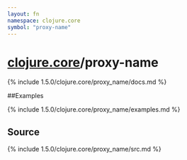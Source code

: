 ```yaml
---
layout: fn
namespace: clojure.core
symbol: "proxy-name"
---
```


# [clojure.core](../)/proxy-name

{% include 1.5.0/clojure.core/proxy_name/docs.md %}

##Examples

{% include 1.5.0/clojure.core/proxy_name/examples.md %}
## Source
{% include 1.5.0/clojure.core/proxy_name/src.md %}

